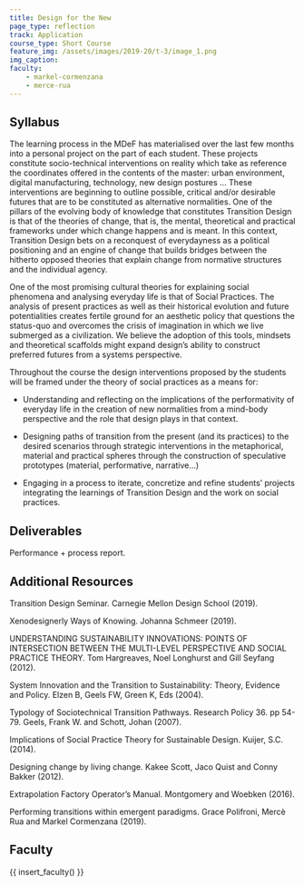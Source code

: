 ```yaml
---
title: Design for the New
page_type: reflection
track: Application
course_type: Short Course
feature_img: /assets/images/2019-20/t-3/image_1.png
img_caption: 
faculty: 
    - markel-cormenzana
    - merce-rua
---
```


## Syllabus

The learning process in the MDeF has materialised over the last few months into a personal project on the part of each student. These projects constitute socio-technical interventions on reality which take as reference the coordinates offered in the contents of the master: urban environment, digital manufacturing, technology, new design postures … These interventions are beginning to outline possible, critical and/or desirable futures that are to be constituted as alternative normalities. One of the pillars of the evolving body of knowledge that constitutes Transition Design is that of the theories of change, that is, the mental, theoretical and practical frameworks under which change happens and is meant. In this context, Transition Design bets on a reconquest of everydayness as a political positioning and an engine of change that builds bridges between the hitherto opposed theories that explain change from normative structures and the individual agency.

One of the most promising cultural theories for explaining social phenomena and analysing everyday life is that of Social Practices. The analysis of present practices as well as their historical evolution and future potentialities creates fertile ground for an aesthetic policy that questions the status-quo and overcomes the crisis of imagination in which we live submerged as a civilization. We believe the adoption of this tools, mindsets and theoretical scaffolds might expand design’s ability to construct preferred futures from a systems perspective.

Throughout the course the design interventions proposed by the students will be framed under the theory of social practices as a means for:

- Understanding and reflecting on the implications of the performativity of everyday life in the creation of new normalities from a mind-body perspective and the role that design plays in that context.

- Designing paths of transition from the present (and its practices) to the desired scenarios through strategic interventions in the metaphorical, material and practical spheres through the construction of speculative prototypes (material, performative, narrative…)

- Engaging in a process to iterate, concretize and refine students’ projects integrating the learnings of Transition Design and the work on social practices.

## Deliverables

Performance + process report.

## Additional Resources

Transition Design Seminar. Carnegie Mellon Design School (2019).

Xenodesignerly Ways of Knowing. Johanna Schmeer (2019).

UNDERSTANDING SUSTAINABILITY INNOVATIONS: POINTS OF INTERSECTION BETWEEN THE MULTI-LEVEL PERSPECTIVE AND SOCIAL PRACTICE THEORY. Tom Hargreaves, Noel Longhurst and Gill Seyfang (2012).

System Innovation and the Transition to Sustainability: Theory, Evidence and Policy. Elzen B, Geels FW, Green K, Eds (2004).

Typology of Sociotechnical Transition Pathways. Research Policy 36. pp 54-79. Geels, Frank W. and Schott, Johan (2007).

Implications of Social Practice Theory for Sustainable Design. Kuijer, S.C. (2014).

Designing change by living change. Kakee Scott, Jaco Quist and Conny Bakker (2012).

Extrapolation Factory Operator’s Manual. Montgomery and Woebken (2016).

Performing transitions within emergent paradigms. Grace Polifroni, Mercè Rua and Markel Cormenzana (2019).

## Faculty

{{ insert_faculty() }}